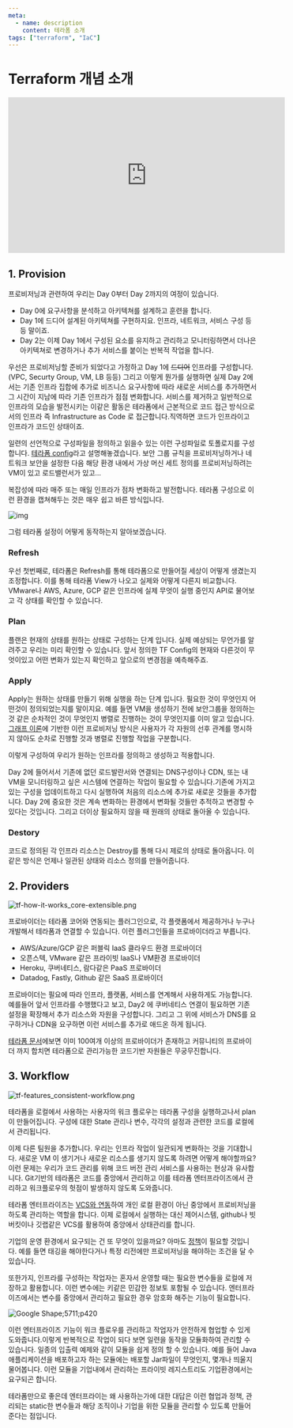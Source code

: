 ```yaml
---
meta:
  - name: description
    content: 테라폼 소개
tags: ["terraform", "IaC"]
---
```


# Terraform 개념 소개

<iframe width="560" height="315" src="https://www.youtube.com/embed/R6XxYKqB8EY" frameborder="0" allow="accelerometer; autoplay; encrypted-media; gyroscope; picture-in-picture" allowfullscreen></iframe>

## 1. Provision

프로비저닝과 관련하여 우리는 Day 0부터 Day 2까지의 여정이 있습니다.

- Day 0에 요구사항을 분석하고 아키텍쳐를 설계하고 훈련을 합니다.
- Day 1에 드디어 설계된 아키텍쳐를 구현하지요. 인프라, 네트워크, 서비스 구성 등등 말이죠.
- Day 2는 이제 Day 1에서 구성된 요소를 유지하고 관리하고 모니터링하면서 더나은 아키텍쳐로 변경하거나 추가 서비스를 붙이는 반복적 작업을 합니다.



우선은 프로비저닝할 준비가 되었다고 가정하고 Day 1에 ~~드디어~~ 인프라를 구성합니다. (VPC, Securty Group, VM, LB 등등) 그리고 이렇게 뭔가를 실행하면 실제 Day 2에서는 기존 인프라 집합에 추가로 비즈니스 요구사항에 따라 새로운 서비스를 추가하면서 그 시간이 지남에 따라 기존 인프라가 점점 변화합니다. 서비스를 제거하고 일반적으로 인프라의 모습을 발전시키는 이같은 활동은 테라폼에서 근본적으로 코드 접근 방식으로서의 인프라 즉 Infrastructure as Code 로 접근합니다.직역하면 코드가 인프라이고 인프라가 코드인 상태이죠.

일련의 선언적으로 구성파일을 정의하고 읽을수 있는 이런 구성파일로 토폴로지를 구성합니다. [테라폼 config](https://www.terraform.io/docs/configuration/index.html)라고 설명해놓겠습니다. 보안 그룹 규칙을 프로비저닝하거나 네트워크 보안을 설정한 다음 해당 환경 내에서 가상 머신 세트 정의를 프로비저닝하려는 VM이 있고 로드밸런서가 있고...

복잡성에 따라 매주 또는 매일 인프라가 점차 변화하고 발전합니다. 테라폼 구성으로 이런 환경을 캡쳐해두는 것은 매우 쉽고 바른 방식입니다.

![img](https://raw.githubusercontent.com/Great-Stone/images/master/uPic/PrGKxouOBWKZPAyp80ByMMnBlDDBCTJwBJpQA3APXwkoKhmjFUKWp-Ncc60TGNB6XNYEYhxBH6r3HFyEtNBeamu_DxAuRAtcG_3XEqyBH1g4pB6eufVZqwRJELzz8LEoR7xM8qU-BQs-20200701002631005.png)

그럼 테라폼 설정이 어떻게 동작하는지 알아보겠습니다.

### Refresh

우선 첫번째로, 테라폼은 Refresh를 통해 테라폼으로 만들어질 세상이 어떻게 생겼는지 조정합니다. 이를 통해 테라폼 View가 나오고 실제와 어떻게 다른지 비교합니다. VMware나 AWS, Azure, GCP 같은 인프라에 실제 무엇이 실행 중인지 API로 물어보고 각 상태를 확인할 수 있습니다.

### Plan

플랜은 현재의 상태를 원하는 상태로 구성하는 단계 입니다. 실제 예상되는 무언가를 알려주고 우리는 미리 확인할 수 있습니다. 앞서 정의한 TF Config의 현재와 다른것이 무엇이있고 어떤 변화가 있는지 확인하고 앞으로의 변경점을 예측해주죠.

### Apply

Apply는 원하는 상태를 만들기 위해 실행을 하는 단계 입니다. 필요한 것이 무엇인지 어떤것이 정의되었는지를 말이지요. 예를 들면 VM을 생성하기 전에 보안그룹을 정의하는 것 같은 순차적인 것이 무엇인지 병렬로 진행하는 것이 무엇인지를 이미 알고 있습니다. [그래프 이론](https://www.youtube.com/watch?v=V_TulH374hw)에 기반한 이런 프로비저닝 방식은 사용자가 각 자원의 선후 관계를 명시하지 않아도 순차로 진행할 것과 병렬로 진행할 작업을 구분합니다.

이렇게 구성하여 우리가 원하는 인프라를 정의하고 생성하고 적용합니다.

Day 2에 들어서서 기존에 없던 로드발란서와 연결되는 DNS구성이나 CDN, 또는 내 VM을 모니터링하고 싶은 시스템에 연결하는 작업이 필요할 수 있습니다.기존에 가지고 있는 구성을 업데이트하고 다시 실행하여 처음의 리소스에 추가로 새로운 것들을 추가합니다. Day 2에 중요한 것은 계속 변화하는 환경에서 변화될 것들만 추적하고 변경할 수 있다는 것입니다. 그리고 더이상 필요하지 않을 때 원래의 상태로 돌아올 수 있습니다.

### Destory

코드로 정의된 각 인프라 리소스는 Destroy를 통해 다시 제로의 상태로 돌아옵니다. 이같은 방식은 언제나 일관된 상태와 리소스 정의를 만들어줍니다.



## 2. Providers

![tf-how-it-works_core-extensible.png](https://raw.githubusercontent.com/Great-Stone/images/master/uPic/YwvyuWTzXp2ZSKimOCvPaYP7GEU-AjWmCn1r3lr43BGW0zX_51LxzgU8DJkukvL5Ri5McV8FYBPgxn0jYGt0XJLNGDRTz0Af7TkUOD26xBTRxW1QZyFaAMqCKF24qS7zvkTwyIJ6d4s.png)

프로바이더는 테라폼 코어와 연동되는 플러그인으로, 각 플랫폼에서 제공하거나 누구나 개발해서 테라폼과 연결할 수 있습니다. 이런 플러그인들을 프로바이더라고 부릅니다.

- AWS/Azure/GCP 같은 퍼블릭 IaaS 클라우드 환경 프로바이더
- 오픈스텍, VMware 같은 프라이빗 IaaS나 VM환경 프로바이더
- Heroku, 쿠버네티스, 람다같은 PaaS 프로바이더
- Datadog, Fastly, Github 같은 SaaS 프로바이더

프로바이더는 필요에 따라 인프라, 플랫폼, 서비스를 연계해서 사용하게도 가능합니다. 예를들어 앞서 인프라를 수행했다고 보고, Day2 에 쿠버네티스 연결이 필요하면 기존 설정을 확장해서 추가 리소스와 자원을 구성합니다. 그리고 그 위에 서비스가 DNS를 요구하거나 CDN을 요구하면 이런 서비스를 추가로 애드온 하게 됩니다. 

[테라폼 문서](https://www.terraform.io/docs/providers/index.html)에보면 이미 100여개 이상의 프로바이더가 존재하고 커뮤니티의 프로바이더 까지 합치면 테라폼으로 관리가능한 코드기반 자원들은 무궁무진합니다.



## 3. Workflow

![tf-features_consistent-workflow.png](https://raw.githubusercontent.com/Great-Stone/images/master/uPic/M-XWeZGoGvexWM5BJwzU5WqAgsol63APP4dlm0iBh_XADq8xGJetiTCAgEbk0LXWDaU83cgGu0l2mh0rtBnsAySYA_j80j1W40Ug01iZSy2CtY7Xr6MV90OM2zQVOnlQU5p8iObm6-I.png)

테라폼을 로컬에서 사용하는 사용자의 워크 플로우는 테라폼 구성을 실행하고나서 plan이 만들어집니다. 구성에 대한 State 관리나 변수, 각각의 설정과 관련한 코드를 로컬에서 관리됩니다.

이제 다른 팀원을 추가합니다. 우리는 인프라 작업이 일관되게 변화하는 것을 기대합니다. 새로운 VM 이 생기거나 새로운 리소스를 생기지 않도록 하려면 어떻게 해야할까요? 이런 문제는 우리가 코드 관리를 위해 코드 버전 관리 서비스를 사용하는 현상과 유사합니다. Git기반의 테라폼은 코드를 중앙에서 관리하고 이를 테라폼 엔터프라이즈에서 관리하고 워크플로우의 헛점이 발생하지 않도록 도와줍니다.

테라폼 엔터프라이즈는 [VCS와 연동](https://www.terraform.io/docs/cloud/vcs/index.html)하여 개인 로컬 환경이 아닌 중앙에서 프로비저닝을 하도록 관리하는 역할을 합니다. 이제 로컬에서 실행하는 대신 제어시스템, github나 빗버킷이나 깃랩같은 VCS를 활용하여 중앙에서 상태관리를 합니다. 

기업의 운영 환경에서 요구되는 건 또 무엇이 있을까요? 아마도 [정책](https://www.terraform.io/docs/cloud/sentinel/index.html)이 필요할 것입니다. 예를 들면 태깅을 해야한다거나 특정 리전에만 프로비저닝을 해야하는 조건을 달 수 있습니다.

또한가지, 인프라를 구성하는 작업자는 혼자서 운영할 때는 필요한 변수들을 로컬에 저장하고 활용합니다. 이런 변수에는 키같은 민감한 정보토 포함될 수 있습니다. 엔터프라이즈에서는 변수를 중앙에서 관리하고 필요한 경우 암호화 해주는 기능이 필요합니다. 

![Google Shape;5711;p420](https://raw.githubusercontent.com/Great-Stone/images/master/uPic/81GxnfKd6RWAjGcWyAT_XA5FebyDXpcVcZXwjc215cOnYBeUcVcazui7JkcTqFUkpTcgYvRCSel9HKDFYGLW7FbvxVIWdWUo2ee6ykuCLxn6eUitcIxB9BrY6VJBySb_fl8YSXZov-I.png)

이런 엔터프라이즈 기능이 워크 플로우를 관리하고 작업자가 안전하게 협업할 수 있게 도와줍니다.이렇게 반복적으로 작업이 되다 보면 일련을 동작을 모듈화하여 관리할 수 있습니다. 일종의 입출력 예제와 같이 모듈을 쉽게 정의 할 수 있습니다. 예를 들어 Java애플리케이션을 배포하고자 하는 모듈에는 배포할 Jar파일이 무엇인지, 몇개나 띄울지 물어봅니다. 이런 모듈을 기업내에서 관리하는 프라이빗 레지스트리도 기업환경에서는 요구되곤 합니다.

테라폼만으로 좋은데 엔터프라이는 왜 사용하는가에 대한 대답은 이런 협업과 정책, 관리되는 static한 변수들과 해당 조직이나 기업을 위한 모듈을 관리할 수 있도록 만들어준다는 점입니다.